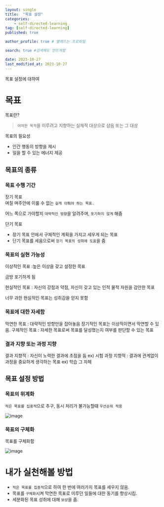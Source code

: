 ```yaml
---
layout: single
title:  "목표 설정"
categories: 
    - self-directed-learning
tag: [self-directed-learning]
published: true

author_profile: true # 옆에뜨는 프로파일

search: true #검색해도 안뜨게함

date: 2023-10-27
last_modified_at: 2023-10-27
---
```


목표 설정에 대하여

# 목표
목표란?

> `어떠한 목적`을 이루려고 지향하는 실제적 대상으로 삼음 또는 그 대상

목표의 필요성
- 인간 행동의 방향을 제시
- 일을 할 수 있는 에너지 제공

## 목표의 종류

### 목표 수행 기간

장기 목표<br>
며칠 며주안에 이룰 수 없는 `길게 이뤄야 하는 목표.`

어느 쪽으로 가야할지 `대략적인 방향`을 알려주며, `포기하지 않게` 해줌

단기 목표 <br>
- 장기 목표 안에서 구체적인 계획을 가지고 세우게 되는 목표
- 단기 목표를 세움으로써 `장기 목표의 성취에 도움`을 줌

### 목표의 실현 가능성

이상적인 목표 :높은 이상을 갖고 설정한 목표

금방 포기하게 됨

현실적인 목표 : 자신의 강점과 약점, 자신이 갖고 있는 인적 물적 자원을 감안한 목표

너무 과한 현실적인 목표는 성취감을 얻지 못함

### 목표에 대한 자세함
막연한 목표 : 대략적인 방향만을 잡아놓음
장기적인 목표는 이상적이면서 막연할 수 있음.
구체적인 목표 : 자세한 목표로써 목표를 달성했는지 여부를 판단할 수 있는 목표

### 결과 지향 또는 과정 지향
결과 지향적 : 자신이 노력한 결과에 초점을 둠 ex) 시험
과정 지향적 : 결과에 관계없이 과정을 중요하게 생각하는 목표 ex) 학습 그 자체



## 목표 설정 방법
### 목표의 위계화
`적은 목표를 집중적`으로 추구, 동시 처리가 불가능할떄 `우선순위 적용`

![image](https://github.com/novicehog/comments/assets/131991619/4e9b68a2-dcbb-4f4b-a1e9-d6c32738a6f1)

### 목표의 구체화
목표를 구체화함

![image](https://github.com/novicehog/comments/assets/131991619/7cae094a-b761-44b4-9ac1-08b7271d6026)


# 내가 실천해볼 방법
- `적은 목표를 집중적`으로 하여 한 번에 여러가지 목표를 세우지 않음.
- 목표를 `구체화`시켜 막연한 목표로 미루던 일들에 대한 동기를 향상시킴.
- 세분화된 목표 성취에 대해 `보상`을 줌.